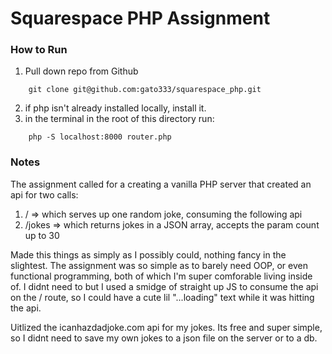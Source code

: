 # Squarespace PHP Assignment

### How to Run
1. Pull down repo from Github
```
	git clone git@github.com:gato333/squarespace_php.git
```
2. if php isn't already installed locally, install it.
3. in the terminal in the root of this directory run:
```
	php -S localhost:8000 router.php
```

### Notes
The assignment called for a creating a vanilla PHP server that created an api for two calls:
1. / => which serves up one random joke, consuming the following api
2. /jokes => which returns jokes in a JSON array, accepts the param count up to 30

Made this things as simply as I possibly could, nothing fancy in the slightest. The assignment was so simple as to barely need OOP, or even functional programming, both of which I'm super comforable living inside of.
I didnt need to but I used a smidge of straight up JS to consume the api on the / route, so I could have a cute lil "...loading" text while it was hitting the api.

Uitlized the icanhazdadjoke.com api for my jokes. Its free and super simple, so I didnt need to save my own jokes to a json file on the server or to a db.
